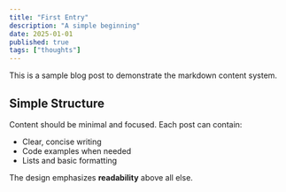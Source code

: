 ```yaml
---
title: "First Entry"
description: "A simple beginning"
date: 2025-01-01
published: true
tags: ["thoughts"]
---
```


This is a sample blog post to demonstrate the markdown content system.

## Simple Structure

Content should be minimal and focused. Each post can contain:

- Clear, concise writing
- Code examples when needed
- Lists and basic formatting

The design emphasizes **readability** above all else.